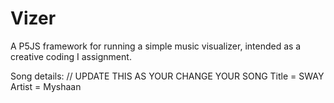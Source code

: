 # Vizer

A P5JS framework for running a simple music visualizer, intended as a creative coding I assignment.

Song details: // UPDATE THIS AS YOUR CHANGE YOUR SONG 
Title = SWAY
Artist = Myshaan
